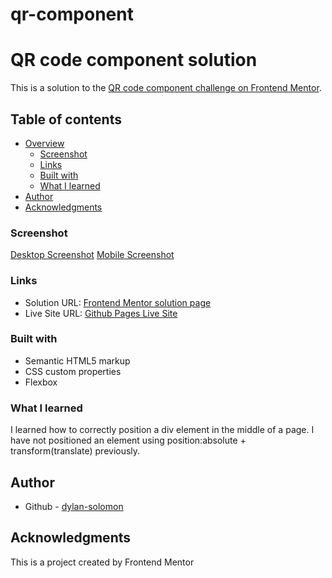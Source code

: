 # qr-component
# QR code component solution

This is a solution to the [QR code component challenge on Frontend Mentor](https://www.frontendmentor.io/challenges/qr-code-component-iux_sIO_H).

## Table of contents

- [Overview](#overview)
  - [Screenshot](#screenshot)
  - [Links](#links)
  - [Built with](#built-with)
  - [What I learned](#what-i-learned)
- [Author](#author)
- [Acknowledgments](#acknowledgments)

### Screenshot

[Desktop Screenshot](./images/desktop-result.png)
[Mobile Screenshot](./images/mobile-result.png)

### Links

- Solution URL: [Frontend Mentor solution page](https://www.frontendmentor.io/solutions/qr-code-component-AMbCtFMuWy)
- Live Site URL: [Github Pages Live Site](https://dylan-solomon.github.io/qr-component/)

### Built with

- Semantic HTML5 markup
- CSS custom properties
- Flexbox

### What I learned

I learned how to correctly position a div element in the middle of a page. I have not positioned an element using position:absolute + transform(translate) previously.

## Author

- Github - [dylan-solomon](https://www.github.com/dylan-solomon)

## Acknowledgments

This is a project created by Frontend Mentor


